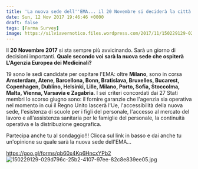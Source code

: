 ```yaml
---
title: 'La nuova sede dell''EMA... il 20 Novembre si deciderà la città che ospiterà l''Agenzia Europea dei Medicinali'
date: Sun, 12 Nov 2017 19:46:46 +0000
draft: false
tags: [Farma Survey]
image: https://silviavernotico.files.wordpress.com/2017/11/150229129-029d796c-25b2-4107-97ee-82c8e839ee05.jpg
---
```


Il **20 Novembre 2017** si sta sempre più avvicinando. Sarà un giorno di decisioni importanti. **Quale secondo voi sarà la nuova sede che ospiterà L'Agenzia Europea dei Medicinali?**

19 sono le sedi candidate per ospitare l'EMA: oltre **Milano**, sono in corsa **Amsterdam, Atene, Barcellona, Bonn, Bratislava, Bruxelles, Bucarest, Copenhagen, Dublino, Helsinki, Lille, Milano, Porto, Sofia, Stoccolma, Malta, Vienna, Varsavia e Zagabria**. I sei criteri concordati dai 27 Stati membri lo scorso giugno sono: il fornire garanzie che l'agenzia sia operativa nel momento in cui il Regno Unito lascerà l'Ue, l'accessibilità della nuova sede, l'esistenza di scuole per i figli del personale, l'accesso al mercato del lavoro e all'assistenza sanitaria per le famiglie del personale, la continuità operativa e la distribuzione geografica.

Partecipa anche tu al sondaggio!!! Clicca sul link in basso e dai anche tu un'opinione su quale sarà la nuova sede dell'EMA...

https://goo.gl/forms/qb60x4Kp6HncxYPb2 ![150229129-029d796c-25b2-4107-97ee-82c8e839ee05.jpg](https://silviavernotico.files.wordpress.com/2017/11/150229129-029d796c-25b2-4107-97ee-82c8e839ee05.jpg)